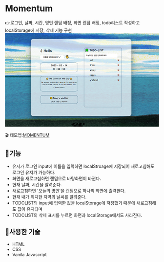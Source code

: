 # Momentum
:point_right:로그인, 날짜, 시간, 명언 랜덤 배정, 화면 랜덤 배정, todo리스트 작성하고 localStorage에 저장, 삭제 기능 구현
![todoList](./img/momentum-img.PNG)

:clapper: 데모앱:[MOMENTUM](https://momentum-std.netlify.app/)
## :memo:기능
+ 유저가 로그인 input에 이름을 입력하면 localStroage에 저장되어 새로고침해도 로그인 유지가 가능하다.
+ 화면을 새로고침하면 랜덤으로 바탕화면이 바뀐다.
+ 현재 날짜, 시간을 알려준다.
+ 새로고침하면 '오늘의 명언'을 랜덤으로 하나씩 화면에 출력한다.
+ 현재 내가 위치한 지역의 날씨를 알려준다.
+ TODOLIST의 input에 입력한 값을 localStorage에 저장했기 때문에 새로고침해도 값이 유지되며 
+ TODOLIST의 삭제 표시를 누르면 화면과 localStorage에서도 사라진다.

## :hammer:사용한 기술
+ HTML
+ CSS
+ Vanila Javascript

